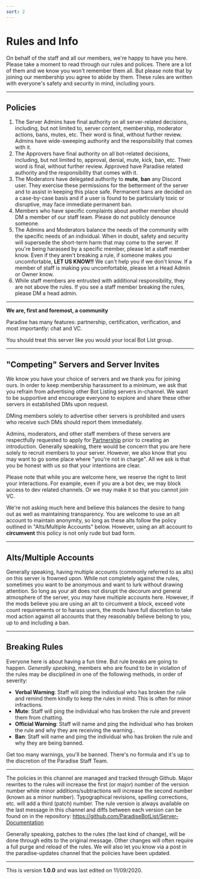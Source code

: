 ```yaml
---
sort: 2
---
```


# Rules and Info

On behalf of the staff and all our members, we're happy to have you here.  Please take a moment to read through our rules and polices.  There are a lot of them and we know you won't remember them all.  But please note that by joining our membership you agree to abide by them.  These rules are written with everyone's safety and security in mind, including yours.

---

## Policies

1.  The Server Admins have final authority on all server-related decisions, including, but not limited to, server content, membership, moderator actions, bans, mutes, etc.  Their word is final, without further review.  Admins have wide-sweeping authority and the responsibility that comes with it.
2.  The Approvers have final authority on all bot-related decisions, including, but not limited to, approval, denial, mute, kick, ban, etc. Their word is final, without further review. Approved have Paradise related authority and the responsibility that comes with it.
3.  The Moderators have delegated authority to **mute**, **ban** any Discord user.  They exercise these permissions for the betterment of the server and to assist in keeping this place safe.  Permanent bans are decided on a case-by-case basis and if a user is found to be particularly toxic or disruptive, may face immediate permanent ban.
4.  Members who have specific complaints about another member should DM a member of our staff team.  Please do not publicly denounce someone.
5.  The Admins and Moderators balance the needs of the community with the specific needs of an individual.  When in doubt, safety and security will supersede the short-term harm that may come to the server.  If you're being harassed by a specific member, please let a staff member know.  Even if they aren't breaking a rule, if someone makes you uncomfortable, **LET US KNOW!!**  We can't help you if we don't know.  If a member of staff is making you uncomfortable, please let a Head Admin or Owner know.
6.  While staff members are entrusted with additional responsibility, they are not above the rules.  If you see a staff member breaking the rules, please DM a head admin.

---

**__We are, first and foremost, a community__**

Paradise has many features: partnership, certification, verification, and most importantly: chat and VC.

You should treat this server like you would your local Bot List group.

---

## "Competing" Servers and Server Invites

We know you have your choice of servers and we thank you for joining ours.  In order to keep membership harassment to a minimum, we ask that you refrain from advertising other Bot Listing servers in-channel.  We want to be supportive and encourage everyone to explore and share these other servers in established DMs upon request.

DMing members solely to advertise other servers is prohibited and users who receive such DMs should report them immediately.

Admins, moderators, and other staff members of these servers are respectfully requested to apply for [Partnership](https://paradisebots.net/apps/partner) prior to creating an introduction.  Generally speaking, there would be concern that you are here solely to recruit members to your server.  However, we also know that you may want to go some place where "you're not in charge".  All we ask is that you be honest with us so that your intentions are clear.

Please note that while you are welcome here, we reserve the right to limit your interactions.  For example, even if you are a bot dev, we may block access to dev related channels.  Or we may make it so that you cannot join VC.


We're not asking much here and believe this balances the desire to hang out as well as maintaining transparency.  You are welcome to use an alt account to maintain anonymity, so long as these alts follow the policy outlined in "Alts/Multiple Accounts" below.  However, using an alt account to **circumvent** this policy is not only rude but bad form.  

---

## Alts/Multiple Accounts

Generally speaking, having multiple accounts (commonly referred to as alts) on this server is frowned upon.  While not completely against the rules, sometimes you want to be anonymous and want to lurk without drawing attention.  So long as your alt does not disrupt the decorum and general atmosphere of the server, you *may* have multiple accounts here.  However, if the mods believe you are using an alt to circumvent a block, exceed vote count requirements or to harass users, the mods have full discretion to take mod action against all accounts that they reasonably believe belong to you, up to and including a ban.

---

## Breaking Rules

Everyone here is about having a fun time.  But rule breaks are going to happen.  *Generally speaking*, members who are found to be in violation of the rules may be disciplined in one of the following methods, in order of severity:
- **Verbal Warning**: Staff will ping the individual who has broken the rule and remind them kindly to keep the rules in mind.  This is often for minor infractions.
- **Mute**: Staff will ping the individual who has broken the rule and prevent them from chatting.
- **Official Warning**: Staff will name and ping the individual who has broken the rule and why they are receiving the warning..
- **Ban**: Staff will name and ping the individual who has broken the rule and why they are being banned.

Get too many warnings, you'll be banned.  There's no formula and it's up to the discretion of the Paradise Staff Team.

---

The policies in this channel are managed and tracked through Github.  Major rewrites to the rules will increase the first (or major) number of the version number while minor additions/subtractions will increase the second number (known as a minor number).  Typographical revisions, spelling corrections, etc. will add a third (patch) number.  The rule version is always available on the last message in this channel and diffs between each version can be found on in the repository: <https://github.com/ParadiseBotList/Server-Documentation>

Generally speaking, patches to the rules (the last kind of change), will be done through edits to the original message.  Other changes will often require a full purge and reload of the rules.  We will also let you know via a post in the paradise-updates channel that the policies have been updated.

---

This is version **1.0.0** and was last edited on 11/09/2020.

